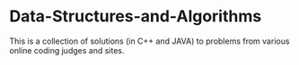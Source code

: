 # Data-Structures-and-Algorithms

This is a collection of solutions (in C++ and JAVA) to problems from various online coding judges and sites.
